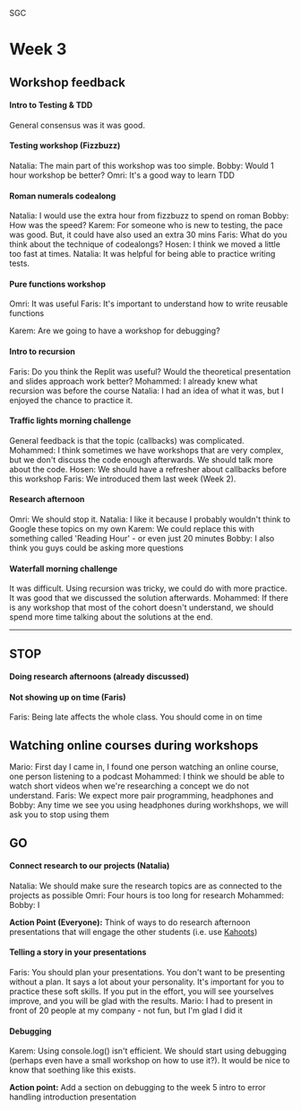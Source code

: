 SGC

# Week 3

## Workshop feedback
#### Intro to Testing & TDD
General consensus was it was good.

#### Testing workshop (Fizzbuzz)
Natalia: The main part of this workshop was too simple.
Bobby: Would 1 hour workshop be better?
Omri: It's a good way to learn TDD

#### Roman numerals codealong
Natalia: I would use the extra hour from fizzbuzz to spend on roman
Bobby: How was the speed?
Karem: For someone who is new to testing, the pace was good. But, it could have also used an extra 30 mins
Faris: What do you think about the technique of codealongs?
Hosen: I think we moved a little too fast at times. 
Natalia: It was helpful for being able to practice writing tests.

#### Pure functions workshop
Omri: It was useful 
Faris: It's important to understand how to write reusable functions

Karem: Are we going to have a workshop for debugging?

#### Intro to recursion 
Faris: Do you think the Replit was useful? Would the theoretical presentation and slides approach work better?
Mohammed: I already knew what recursion was before the course
Natalia: I had an idea of what it was, but I enjoyed the chance to practice it.

#### Traffic lights morning challenge
General feedback is that the topic (callbacks) was complicated. 
Mohammed: I think sometimes we have workshops that are very complex, but we don't discuss the code enough afterwards. We should talk more about the code.
Hosen: We should have a refresher about callbacks before this workshop
Faris: We introduced them last week (Week 2).

#### Research afternoon
Omri: We should stop it.
Natalia: I like it because I probably wouldn't think to Google these topics on my own
Karem: We could replace this with something called 'Reading Hour' - or even just 20 minutes
Bobby: I also think you guys could be asking more questions

#### Waterfall morning challenge
It was difficult. Using recursion was tricky, we could do with more practice. It was good that we discussed the solution afterwards.
Mohammed: If there is any workshop that most of the cohort doesn't understand, we should spend more time talking about the solutions at the end.



-----
## STOP 

#### Doing research afternoons (already discussed)

#### Not showing up on time (Faris)
Faris: Being late affects the whole class. You should come in on time 

## Watching online courses during workshops
Mario: First day I came in, I found one person watching an online course, one person listening to a podcast
Mohammed: I think we should be able to watch short videos when we're researching a concept we do not understand.
Faris: We expect more pair programming, headphones and 
Bobby: Any time we see you using headphones during workhshops, we will ask you to stop using them

## GO

#### Connect research to our projects (Natalia)
Natalia: We should make sure the research topics are as connected to the projects as possible
Omri: Four hours is too long for research
Mohammed: 
Bobby: I

**Action Point (Everyone):** Think of ways to do research afternoon presentations that will engage the other students (i.e. use [Kahoots](https://kahoot.it/))

#### Telling a story in your presentations

Faris: You should plan your presentations. You don't want to be presenting without a plan. It says a lot about your personality. It's important for you to practice these soft skills. If you put in the effort, you will see yourselves improve, and you will be glad with the results.
Mario: I had to present in front of 20 people at my company - not fun, but I'm glad I did it

#### Debugging

Karem: Using console.log() isn't efficient. We should start using debugging (perhaps even have a small workshop on how to use it?). It would be nice to know that soething like this exists.

**Action point:** Add a section on debugging to the week 5 intro to error handling introduction presentation


